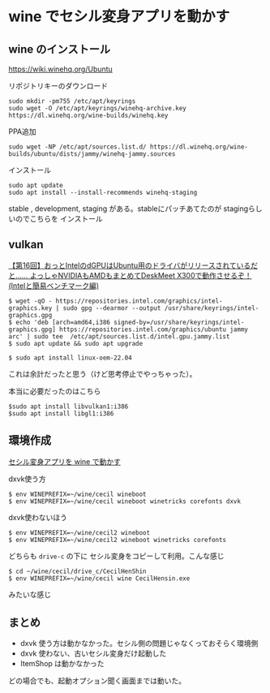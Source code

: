 # wine でセシル変身アプリを動かす

## wine のインストール

https://wiki.winehq.org/Ubuntu


リポジトリキーのダウンロード

```console
sudo mkdir -pm755 /etc/apt/keyrings
sudo wget -O /etc/apt/keyrings/winehq-archive.key https://dl.winehq.org/wine-builds/winehq.key
```

PPA追加

``` console
sudo wget -NP /etc/apt/sources.list.d/ https://dl.winehq.org/wine-builds/ubuntu/dists/jammy/winehq-jammy.sources
```

インストール

``` console
sudo apt update
sudo apt install --install-recommends winehq-staging
```

stable , development, staging がある。stableにパッチあてたのが stagingらしいのでこちらを
インストール


## vulkan

[【第16回】おっとIntelのdGPUはUbuntu用のドライバがリリースされているだと…… よっしゃNVIDIAもAMDもまとめてDeskMeet X300で動作させるぞ！(Intelと簡易ベンチマーク編)](https://pc.watch.impress.co.jp/docs/column/ubuntu/1460555.html)

```console
$ wget -qO - https://repositories.intel.com/graphics/intel-graphics.key | sudo gpg --dearmor --output /usr/share/keyrings/intel-graphics.gpg
$ echo 'deb [arch=amd64,i386 signed-by=/usr/share/keyrings/intel-graphics.gpg] https://repositories.intel.com/graphics/ubuntu jammy arc' | sudo tee  /etc/apt/sources.list.d/intel.gpu.jammy.list
$ sudo apt update && sudo apt upgrade
```

```console
$ sudo apt install linux-oem-22.04
```

これは余計だったと思う（けど思考停止でやっちゃった）。

本当に必要だったのはこちら


```
$sudo apt install libvulkan1:i386
$sudo apt install libgl1:i386
```

## 環境作成

[セシル変身アプリを wine で動かす](https://the.kalaclista.com/notes/%E3%82%BB%E3%82%B7%E3%83%AB%E5%A4%89%E8%BA%AB%E3%82%A2%E3%83%97%E3%83%AA%E3%82%92-wine-%E3%81%A7%E5%8B%95%E3%81%8B%E3%81%99/)

dxvk使う方

```
$ env WINEPREFIX=~/wine/cecil wineboot
$ env WINEPREFIX=~/wine/cecil wineboot winetricks corefonts dxvk
```

dxvk使わないほう

```
$ env WINEPREFIX=~/wine/cecil2 wineboot
$ env WINEPREFIX=~/wine/cecil2 wineboot winetricks corefonts
```

どちらも `drive-c` の下に セシル変身をコピーして利用。こんな感じ

```
$ cd ~/wine/cecil/drive_c/CecilHenShin
$ env WINEPREFIX=~/wine/cecil wine CecilHensin.exe
```

みたいな感じ

## まとめ

* dxvk 使う方は動かなかった。セシル側の問題じゃなくっておそらく環境側
* dxvk 使わない、古いセシル変身だけ起動した
* ItemShop は動かなかった

どの場合でも、起動オプション聞く画面までは動いた。
